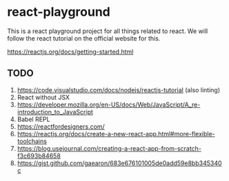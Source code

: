 # react-playground
This is a react playground project for all things related to react. We will follow the react tutorial on the official website for this.

https://reactjs.org/docs/getting-started.html


## TODO
1. https://code.visualstudio.com/docs/nodejs/reactjs-tutorial (also linting)
2. React without JSX
3. https://developer.mozilla.org/en-US/docs/Web/JavaScript/A_re-introduction_to_JavaScript
4. Babel REPL
5. https://reactfordesigners.com/
6. https://reactjs.org/docs/create-a-new-react-app.html#more-flexible-toolchains
7. https://blog.usejournal.com/creating-a-react-app-from-scratch-f3c693b84658
8. https://gist.github.com/gaearon/683e676101005de0add59e8bb345340c